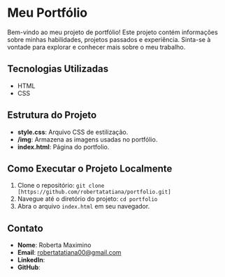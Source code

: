 # Meu Portfólio

Bem-vindo ao meu projeto de portfólio! Este projeto contém informações sobre minhas habilidades, projetos passados e experiência. Sinta-se à vontade para explorar e conhecer mais sobre o meu trabalho.

## Tecnologias Utilizadas

- HTML
- CSS

## Estrutura do Projeto

- **style.css**: Arquivo CSS de estilização.
- **/img**: Armazena as imagens usadas no portfólio.
- **index.html**: Página do portfolio.

## Como Executar o Projeto Localmente

1. Clone o repositório: `git clone [https://github.com/robertatatiana/portfolio.git]`
2. Navegue até o diretório do projeto: `cd portfolio`
3. Abra o arquivo `index.html` em seu navegador.

## Contato

- **Nome**: Roberta Maximino
- **Email**: robertatatiana00@gmail.com
- **LinkedIn**: []([https://www.linkedin.com/in/roberta-tatiana-2b76b1177/])
- **GitHub**: [](https://github.com/robertatatiana)
